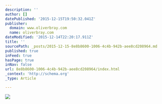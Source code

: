 ```yaml
---
description: ''
author: []
datePublished: '2015-12-15T19:50:32.041Z'
publisher:
  domain: www.oliverbray.com
  name: oliverbray.com
dateModified: '2015-12-14T22:20:17.911Z'
title: ''
sourcePath: _posts/2015-12-15-8e8b8600-1006-4c4b-942b-aee8cd208964.md
published: true
inFeed: true
hasPage: true
inNav: false
url: 8e8b8600-1006-4c4b-942b-aee8cd208964/index.html
_context: 'http://schema.org'
_type: Article

---
```

![](http://www.oliverbray.com/Oliver_Bray/Home_files/shapeimage_1.png)
